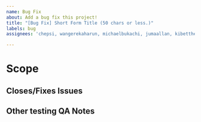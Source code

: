 ```yaml
---
name: Bug Fix
about: Add a bug fix this project!
title: "[Bug Fix] Short Form Title (50 chars or less.)"
labels: bug
assignees: 'chepsi, wangerekaharun, michaelbukachi, jumaallan, kibettheophilus, misshannah'

---
```

<!-- Please make sure to read https://github.com/droidconKE/droidconKE2022Android/docs/CONTRIBUTING.md and check that you understand and have followed it as best as possible -->
<!-- Explain what your bugfix seeks to remedy in a short paragraph. -->
# Scope

<!-- Declare any issues by typing `fixes #1` or `closes #1` for example so that the automation can kick in when this is merged -->
## Closes/Fixes Issues

<!-- What have you tested specifically and what possible impacts/areas there are that may need retesting by others. -->
## Other testing QA Notes

